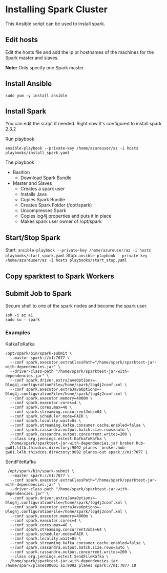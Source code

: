 # Installing Spark Cluster

This Ansible script can be used to install spark.

## Edit hosts

Edit the hosts file and add the ip or hostnames of the machines for the Spark master and slaves. 

**Note:** Only specify one Spark master.  

## Install Ansible

```sudo yum -y install ansible``` 

## Install Spark

You can edit the script if needed.  Right now it's configured to install spark 2.3.2

Run playbook

```ansible-playbook --private-key /home/azureuser/az -i hosts playbooks/install_spark.yaml```


The playbook
- Basition
  - Download Spark Bundle
- Master and Slaves
  - Creates a spark user
  - Installs Java
  - Copies Spark Bundle
  - Creates Spark Folder (/opt/spark)
  - Uncompresses Spark
  - Copies log4j.properties and puts it in place
  - Makes spark user owner of /opt/spark 


## Start/Stop Spark

Start:  ```ansible-playbook --private-key /home/azureuser/az -i hosts playbooks/start_spark.yaml```
Stop:  ```ansible-playbook --private-key /home/azureuser/az -i hosts playbooks/start_stop.yaml```
  
  
## Copy sparktest to Spark Workers


## Submit Job to Spark


Secure shell to one of the spark nodes and become the spark user.

```
ssh -i az a1
sudo su - spark
```

### Examples

KafkaToKafka
```
/opt/spark/bin/spark-submit \
  --master spark://m1:7077 \
  --conf spark.executor.extraClassPath="/home/spark/sparktest-jar-with-dependencies.jar" \
  --driver-class-path "/home/spark/sparktest-jar-with-dependencies.jar" \
  --conf spark.driver.extraJavaOptions=-Dlog4j.configurationFile=/home/spark/log4j2conf.xml \
  --conf spark.executor.extraJavaOptions=-Dlog4j.configurationFile=/home/spark/log4j2conf.xml \
  --conf spark.executor.memory=4000m \
  --conf spark.executor.cores=4 \
  --conf spark.cores.max=48 \
  --conf spark.streaming.concurrentJobs=64 \
  --conf spark.scheduler.mode=FAIR \
  --conf spark.locality.wait=0s \
  --conf spark.streaming.kafka.consumer.cache.enabled=false \
  --conf spark.cassandra.output.batch.size.rows=auto \
  --conf spark.cassandra.output.concurrent.writes=200 \
  --class org.jennings.estest.KafkaToKafka \
  /home/spark/sparktest-jar-with-dependencies.jar broker.hub-gw01.l4lb.thisdcos.directory:9092 planes  broker.hub-gw01.l4lb.thisdcos.directory:9092 planes-out spark://m1:7077 1
```

SendFileKafka
```
 /opt/spark/bin/spark-submit \
  --master spark://m1:7077 \
  --conf spark.executor.extraClassPath="/home/spark/sparktest-jar-with-dependencies.jar" \
  --driver-class-path "/home/spark/sparktest-jar-with-dependencies.jar" \
  --conf spark.driver.extraJavaOptions=-Dlog4j.configurationFile=/home/spark/log4j2conf.xml \
  --conf spark.executor.extraJavaOptions=-Dlog4j.configurationFile=/home/spark/log4j2conf.xml \
  --conf spark.executor.memory=4000m \
  --conf spark.executor.cores=4 \
  --conf spark.cores.max=48 \
  --conf spark.streaming.concurrentJobs=64 \
  --conf spark.scheduler.mode=FAIR \
  --conf spark.locality.wait=0s \
  --conf spark.streaming.kafka.consumer.cache.enabled=false \
  --conf spark.cassandra.output.batch.size.rows=auto \
  --conf spark.cassandra.output.concurrent.writes=200 \
  --class org.jennings.estest.SendFileKafka \
  /home/spark/sparktest-jar-with-dependencies.jar /home/spark/planes00001 a1:9092 planes spark://m1:7077 10
```

